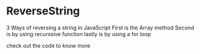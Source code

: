 # ReverseString
3 Ways of reversing a string in JavaScript
First is the Array method
Second is by using recurssive function
lastly is by using a for loop

check out the code to know more
